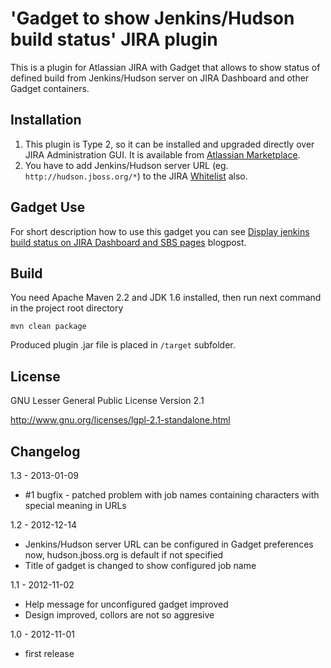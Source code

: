 'Gadget to show Jenkins/Hudson build status' JIRA plugin
=====================================================

This is a plugin for Atlassian JIRA with Gadget that allows to show status of defined build from Jenkins/Hudson server on JIRA Dashboard and other Gadget containers.

Installation
-------------
1. This plugin is Type 2, so it can be installed and upgraded directly over JIRA Administration GUI. It is available from [Atlassian Marketplace](https://marketplace.atlassian.com/plugins/org.jboss.jira.plugin.build-gadgets).
2. You have to add Jenkins/Hudson server URL (eg. `http://hudson.jboss.org/*`) to the JIRA [Whitelist](https://confluence.atlassian.com/display/JIRA/Configuring+the+Whitelist) also.

Gadget Use
----------
For short description how to use this gadget you can see [Display jenkins build status on JIRA Dashboard and SBS pages](https://community.jboss.org/en/website/blog/2012/11/06/display-jenkins-build-results-on-jira-dashboard-and-sbs-pages) blogpost.

Build
-------------
You need Apache Maven 2.2 and JDK 1.6 installed, then run next command in the project root directory

```
mvn clean package
```

Produced plugin .jar file is placed in `/target` subfolder.

License
-------------
GNU Lesser General Public License Version 2.1

http://www.gnu.org/licenses/lgpl-2.1-standalone.html


Changelog
-------------

1.3 - 2013-01-09
* #1 bugfix - patched problem with job names containing characters with special meaning in URLs  

1.2 - 2012-12-14
* Jenkins/Hudson server URL can be configured in Gadget preferences now, hudson.jboss.org is default if not specified
* Title of gadget is changed to show configured job name 

1.1 - 2012-11-02
* Help message for unconfigured gadget improved
* Design improved, collors are not so aggresive

1.0 - 2012-11-01
* first release

